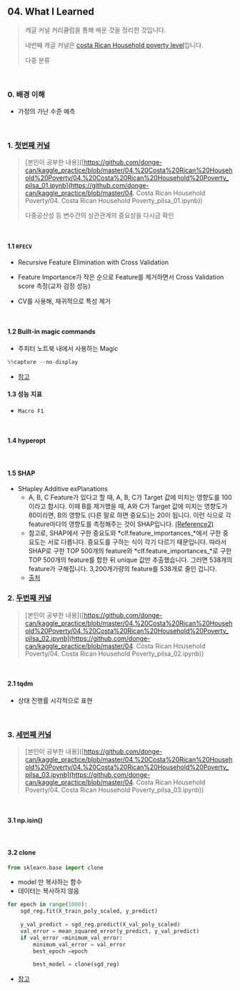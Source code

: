 ## 04. What I Learned

> 캐글 커널 커리큘럼을 통해 배운 것을 정리한 것입니다.
>
> 네번째 캐글 커널은 [costa Rican Household poverty level](https://www.kaggle.com/c/costa-rican-household-poverty-prediction)입니다.
>
> 다중 분류

<br>

### 0. 배경 이해

- 가정의 가난 수준 예측

<br>

### 1. [첫번째 커널](https://www.kaggle.com/willkoehrsen/a-complete-introduction-and-walkthrough)

> [본인이 공부한 내용]([https://github.com/donge-can/kaggle_practice/blob/master/04.%20Costa%20Rican%20Household%20Poverty/04.%20Costa%20Rican%20Household%20Poverty_pilsa_01.ipynb](https://github.com/donge-can/kaggle_practice/blob/master/04. Costa Rican Household Poverty/04. Costa Rican Household Poverty_pilsa_01.ipynb))
>
> 다중공산성 등 변수간의 상관관계의 중요성을 다시금 확인

<br>

#### 1.1 `RFECV`

- Recursive Feature Elimination with Cross Validation
- Feature Importance가 작은 순으로 Feature를 제거하면서 Cross Validation score 측정(교차 검정 성능)

- CV를 사용해, 재귀적으로 특성 제거

<br>

#### 1.2 Built-in magic commands

- 주피터 노트북 내에서 사용하는 Magic

```python
%%capture --no-display
```

- [참고](https://ipython.readthedocs.io/en/stable/interactive/magics.html)

#### 1.3 성능 지표

- `Macro F1`

<br>

#### 1.4 hyperopt

<br>

#### 1.5 SHAP

- SHapley Additive exPlanations
  -  A, B, C Feature가 있다고 할 때, A, B, C가 Target 값에 미치는 영향도를 100이라고 합시다. 이때 B를 제거했을 때, A와 C가 Target 값에 미치는 영향도가 80이라면, B의 영향도 (다른 말로 하면 중요도)는 20이 됩니다. 이런 식으로 각 feature마다의 영향도를 측정해주는 것이 SHAP입니다. [(Reference2)](https://shap.readthedocs.io/en/latest/)
  - 참고로, SHAP에서 구한 중요도와 *clf.feature_importances_*에서 구한 중요도는 서로 다릅니다. 중요도를 구하는 식이 각기 다르기 때문입니다. 따라서 SHAP로 구한 TOP 500개의 feature와 *clf.feature_importances_*로 구한 TOP 500개의 feature를 합한 뒤 unique 값만 추출했습니다. 그러면 538개의 feature가 구해집니다. 3,200개가량의 feature를 538개로 줄인 겁니다.
  - [출처]([https://bkshin.tistory.com/entry/%EC%BA%90%EA%B8%80-6-Costa-Rican-Household-Poverty-Level-Prediction](https://bkshin.tistory.com/entry/캐글-6-Costa-Rican-Household-Poverty-Level-Prediction))

### 2. [두번째 커널](https://www.kaggle.com/youhanlee/3250feats-532-feats-using-shap-lb-0-436)

> [본인이 공부한 내용]([https://github.com/donge-can/kaggle_practice/blob/master/04.%20Costa%20Rican%20Household%20Poverty/04.%20Costa%20Rican%20Household%20Poverty_pilsa_02.ipynb](https://github.com/donge-can/kaggle_practice/blob/master/04. Costa Rican Household Poverty/04. Costa Rican Household Poverty_pilsa_02.ipynb))

<br>

#### 2.1 tqdm

- 상태 진행률 시각적으로 표현

<br>

### 3. [세번째  커널](https://www.kaggle.com/skooch/xgboost)

> [본인이 공부한 내용]([https://github.com/donge-can/kaggle_practice/blob/master/04.%20Costa%20Rican%20Household%20Poverty/04.%20Costa%20Rican%20Household%20Poverty_pilsa_03.ipynb](https://github.com/donge-can/kaggle_practice/blob/master/04. Costa Rican Household Poverty/04. Costa Rican Household Poverty_pilsa_03.ipynb))

<br>

#### 3.1 np.isin()

<br>

#### 3.2 clone

```python
from sklearn.base import clone
```

- model 만 복사하는 함수
- 데이터는 복사하지 않음

```python
for epoch in range(1000):
    sgd_reg.fit(X_train_poly_scaled, y_predict)
    
    y_val_predict = sgd_reg.predict(X_val_poly_scaled)
    val_error = mean_squared_error(y_predict, y_val_predict)
    if val_error <minimum_val_error:
        minimum_val_error = val_error
        best_epoch =epoch
        
        best_model = clone(sgd_reg)
```

- [참고]([https://hoony-gunputer.tistory.com/entry/%ED%95%B8%EC%A6%88%EC%98%A8-%EB%A8%B8%EC%8B%A0%EB%9F%AC%EB%8B%9D-4%EA%B0%95-%EB%AA%A8%EB%8D%B8%ED%95%99%EC%8A%B5-2%ED%8E%B8](https://hoony-gunputer.tistory.com/entry/핸즈온-머신러닝-4강-모델학습-2편)) 

